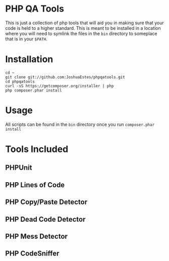 PHP QA Tools
============

This is just a collection of php tools that will aid you in making sure
that your code is held to a higher standard. This is meant to be installed
in a location where you will need to symlink the files in the `bin` directory
to someplace that is in your `$PATH`.

# Installation

    cd ~
    git clone git://github.com:JoshuaEstes/phpqatools.git
    cd phpqatools
    curl -sS https://getcomposer.org/installer | php
    php composer.phar install

# Usage

All scripts can be found in the `bin` directory once you run `composer.phar install`

# Tools Included

## PHPUnit
## PHP Lines of Code
## PHP Copy/Paste Detector
## PHP Dead Code Detector
## PHP Mess Detector
## PHP CodeSniffer
